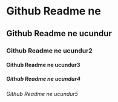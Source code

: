 # Github Readme ne 

## Github Readme ne ucundur

### Github Readme ne ucundur2

#### Github Readme ne ucundur3

##### Github Readme ne ucundur4

###### Github Readme ne ucundur5